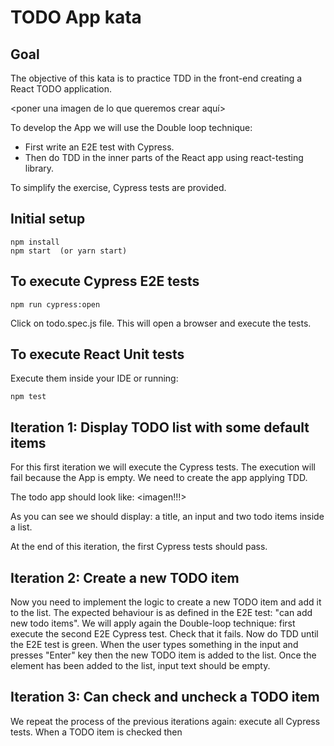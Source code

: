 # TODO App kata
## Goal
The objective of this kata is to practice TDD in the front-end creating a React TODO application.

<poner una imagen de lo que queremos crear aquí>

To develop the App we will use the Double loop technique:
- First write an E2E test with Cypress.
- Then do TDD in the inner parts of the React app using react-testing library.

To simplify the exercise, Cypress tests are provided.

## Initial setup
    npm install
    npm start  (or yarn start)

## To execute Cypress E2E tests
    npm run cypress:open

Click on todo.spec.js file. This will open a browser and execute the tests.

## To execute React Unit tests
Execute them inside your IDE or running:

    npm test

## Iteration 1: Display TODO list with some default items
For this first iteration we will execute the Cypress tests.
The execution will fail because the App is empty. We need to create the app applying TDD.

The todo app should look like:
<imagen!!!>

As you can see we should display: a title, an input and two todo items inside a list.

At the end of this iteration, the first Cypress tests should pass.


## Iteration 2: Create a new TODO item
Now you need to implement the logic to create a new TODO item and add it to the list. 
The expected behaviour is as defined in the E2E test: "can add new todo items". 
We will apply again the Double-loop technique: first execute the second E2E Cypress test. Check that it fails. Now do TDD until the E2E test is green.
When the user types something in the input and presses "Enter" key then the new TODO item is added to the list. 
Once the element has been added to the list, input text should be empty.


## Iteration 3: Can check and uncheck a TODO item
We repeat the process of the previous iterations again: execute all Cypress tests.
When a TODO item is checked then  
